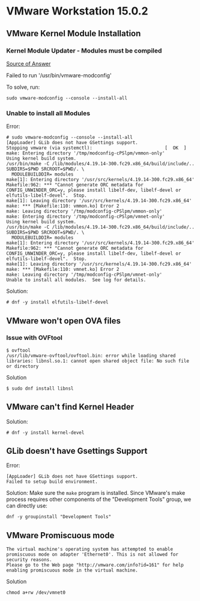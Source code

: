 # VMware Workstation 15.0.2

## VMware Kernel Module Installation
### Kernel Module Updater - Modules must be compiled
[Source of Answer](https://askubuntu.com/questions/292049/vmware-workstation-error-modules-must-be-compiled-how-to-fix)

Failed to run '/usr/bin/vmware-modconfig'

To solve, run:
```
sudo vmware-modconfig --console --install-all
```

### Unable to install all Modules
Error:
```
# sudo vmware-modconfig --console --install-all
[AppLoader] GLib does not have GSettings support.
Stopping vmware (via systemctl):                           [  OK  ]
make: Entering directory '/tmp/modconfig-cPSlpm/vmmon-only'
Using kernel build system.
/usr/bin/make -C /lib/modules/4.19.14-300.fc29.x86_64/build/include/.. SUBDIRS=$PWD SRCROOT=$PWD/. \
  MODULEBUILDDIR= modules
make[1]: Entering directory '/usr/src/kernels/4.19.14-300.fc29.x86_64'
Makefile:962: *** "Cannot generate ORC metadata for CONFIG_UNWINDER_ORC=y, please install libelf-dev, libelf-devel or elfutils-libelf-devel".  Stop.
make[1]: Leaving directory '/usr/src/kernels/4.19.14-300.fc29.x86_64'
make: *** [Makefile:110: vmmon.ko] Error 2
make: Leaving directory '/tmp/modconfig-cPSlpm/vmmon-only'
make: Entering directory '/tmp/modconfig-cPSlpm/vmnet-only'
Using kernel build system.
/usr/bin/make -C /lib/modules/4.19.14-300.fc29.x86_64/build/include/.. SUBDIRS=$PWD SRCROOT=$PWD/. \
  MODULEBUILDDIR= modules
make[1]: Entering directory '/usr/src/kernels/4.19.14-300.fc29.x86_64'
Makefile:962: *** "Cannot generate ORC metadata for CONFIG_UNWINDER_ORC=y, please install libelf-dev, libelf-devel or elfutils-libelf-devel".  Stop.
make[1]: Leaving directory '/usr/src/kernels/4.19.14-300.fc29.x86_64'
make: *** [Makefile:110: vmnet.ko] Error 2
make: Leaving directory '/tmp/modconfig-cPSlpm/vmnet-only'
Unable to install all modules.  See log for details.
```

Solution:
```
# dnf -y install elfutils-libelf-devel
```

## VMware won't open OVA files
### Issue with OVFtool
```
$ ovftool
/usr/lib/vmware-ovftool/ovftool.bin: error while loading shared libraries: libnsl.so.1: cannot open shared object file: No such file or directory
```

Solution
```
$ sudo dnf install libnsl
```
## VMware can't find Kernel Header

Solution:
```
# dnf -y install kernel-devel
```

## GLib doesn't have Gsettings Support
Error:
```
[AppLoader] GLib does not have GSettings support.
Failed to setup build environment.
```

Solution:
Make sure the `make` program is  installed. Since VMware's make process requires other components of the "Development Tools" group, we can directly use:
```
dnf -y groupinstall "Development Tools"
```

## VMware Promiscuous mode
```
The virtual machine's operating system has attempted to enable promiscuous mode on adapter 'Ethernet0'. This is not allowed for security reasons.
Please go to the Web page "http://vmware.com/info?id=161" for help enabling promiscuous mode in the virtual machine.
```

Solution
```
chmod a+rw /dev/vmnet0
```
